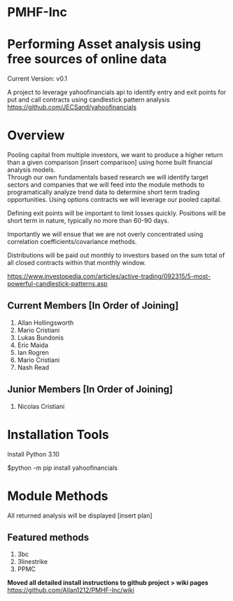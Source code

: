 # PMHF-Inc
Performing Asset analysis using free sources of online data
===========================================================

Current Version: v0.1

A project to leverage yahoofinancials api to identify entry and exit points for put and call contracts using candlestick pattern analysis
https://github.com/JECSand/yahoofinancials


Overview
========

Pooling capital from multiple investors, we want to produce a higher return than a given comparison [insert comparison] using home built financial analysis models.  
Through our own fundamentals based research we will identify target sectors and companies that we will feed into the module methods to programatically analyze trend data to determine short term trading opportunities. Using options contracts we will leverage our pooled capital. 

Defining exit points will be important to limit losses quickly. 
Positions will be short term in nature, typically no more than 60-90 days.  

Importantly we will ensue that we are not overly concentrated using correlation coefficients/covariance methods. 

Distributions will be paid out monthly to investors based on the sum total of all closed contracts within that monthly window.  

https://www.investopedia.com/articles/active-trading/092315/5-most-powerful-candlestick-patterns.asp


Current Members [In Order of Joining]
-------------------------------------
1. Allan Hollingsworth
2. Mario Cristiani
3. Lukas Bundonis
4. Eric Maida
5. Ian Rogren 
6. Mario Cristiani
7. Nash Read

Junior Members [In Order of Joining]
-------------------------------------
1. Nicolas Cristiani


Installation Tools
==================

Install Python 3.10

$python -m pip install yahoofinancials

Module Methods
==============

All returned analysis will be displayed [insert plan]

Featured methods
----------------

1. 3bc 
2. 3linestrike
3. PPMC


**Moved all detailed install instructions to github project > wiki pages** 
https://github.com/Allan1212/PMHF-Inc/wiki








